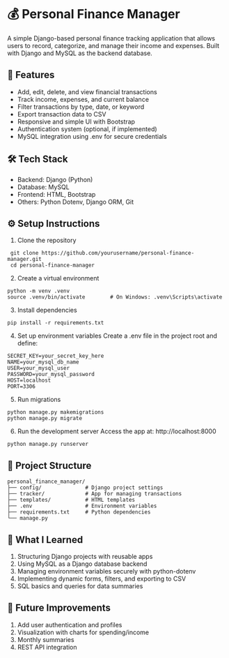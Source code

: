 # 💰 Personal Finance Manager

A simple Django-based personal finance tracking application that allows users to record, categorize, and manage their income and expenses. Built with Django and MySQL as the backend database.

## 📌 Features

- Add, edit, delete, and view financial transactions
- Track income, expenses, and current balance
- Filter transactions by type, date, or keyword
- Export transaction data to CSV
- Responsive and simple UI with Bootstrap
- Authentication system (optional, if implemented)
- MySQL integration using .env for secure credentials

## 🛠️ Tech Stack

- Backend: Django (Python)
- Database: MySQL
- Frontend: HTML, Bootstrap
- Others: Python Dotenv, Django ORM, Git

## ⚙️ Setup Instructions
  
  1. Clone the repository
     
  ```
   git clone https://github.com/yourusername/personal-finance-manager.git
   cd personal-finance-manager
   ```

  2. Create a virtual environment
     
    
    python -m venv .venv
    source .venv/bin/activate        # On Windows: .venv\Scripts\activate
    
    
  3. Install dependencies

       
    pip install -r requirements.txt
    
    
  4. Set up environment variables
     Create a .env file in the project root and define:
     
    
    SECRET_KEY=your_secret_key_here
    NAME=your_mysql_db_name
    USER=your_mysql_user
    PASSWORD=your_mysql_password
    HOST=localhost
    PORT=3306
    
  
  5. Run migrations

    
    python manage.py makemigrations
    python manage.py migrate
    
 
  6. Run the development server
    Access the app at: http://localhost:8000

    
    python manage.py runserver
    
    
## 📁 Project Structure
    
    personal_finance_manager/
    ├── config/              # Django project settings
    ├── tracker/             # App for managing transactions
    ├── templates/           # HTML templates
    ├── .env                 # Environment variables
    ├── requirements.txt     # Python dependencies
    └── manage.py
    

## 🧠 What I Learned
  1. Structuring Django projects with reusable apps
  2. Using MySQL as a Django database backend
  3. Managing environment variables securely with python-dotenv
  4. Implementing dynamic forms, filters, and exporting to CSV
  5. SQL basics and queries for data summaries

## 📌 Future Improvements
  1. Add user authentication and profiles
  2. Visualization with charts for spending/income
  3. Monthly summaries
  4. REST API integration









   
